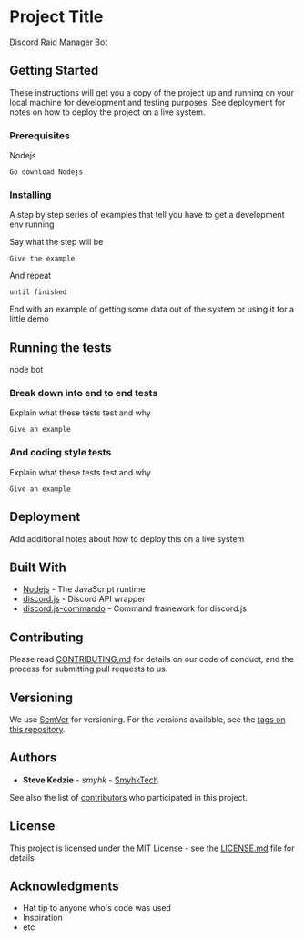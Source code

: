 # Project Title

Discord Raid Manager Bot

## Getting Started

These instructions will get you a copy of the project up and running on your local machine for development and testing purposes. See deployment for notes on how to deploy the project on a live system.

### Prerequisites

Nodejs

```
Go download Nodejs
```

### Installing

A step by step series of examples that tell you have to get a development env running

Say what the step will be

```
Give the example
```

And repeat

```
until finished
```

End with an example of getting some data out of the system or using it for a little demo

## Running the tests

node bot

### Break down into end to end tests

Explain what these tests test and why

```
Give an example
```

### And coding style tests

Explain what these tests test and why

```
Give an example
```

## Deployment

Add additional notes about how to deploy this on a live system

## Built With

* [Nodejs](https://nodejs.org/en/docs/) - The JavaScript runtime
* [discord.js](https://discord.js.org/#/docs/main/stable/general/welcome) - Discord API wrapper
* [discord.js-commando](https://discord.js.org/#/docs/commando/master/general/welcome) - Command framework for discord.js

## Contributing

Please read [CONTRIBUTING.md](https://gist.github.com/) for details on our code of conduct, and the process for submitting pull requests to us.

## Versioning

We use [SemVer](http://semver.org/) for versioning. For the versions available, see the [tags on this repository](https://github.com/smyhk/discord-raidman/tags). 

## Authors

* **Steve Kedzie** - *smyhk* - [SmyhkTech](https://github.com/smyhk)

See also the list of [contributors](https://github.com/smyhk/discord-raidman/contributors) who participated in this project.

## License

This project is licensed under the MIT License - see the [LICENSE.md](LICENSE.md) file for details

## Acknowledgments

* Hat tip to anyone who's code was used
* Inspiration
* etc

